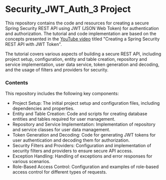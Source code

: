 # Security_JWT_Auth_3 Project
This repository contains the code and resources for creating a secure Spring Security REST API using JWT (JSON Web Token) for authentication and authorization. The tutorial and code implementation are based on the concepts presented in the [YouTube video](https://www.youtube.com/watch?v=yRnSUDx3Y8k&list=WL "YouTube video") titled "Creating a Spring Security REST API with JWT Token".

The tutorial covers various aspects of building a secure REST API, including project setup, configuration, entity and table creation, repository and service implementation, user data service, token generation and decoding, and the usage of filters and providers for security.

### Contents
This repository includes the following key components:
- Project Setup: The initial project setup and configuration files, including dependencies and properties.
- Entity and Table Creation: Code and scripts for creating database entities and tables required for user management.
- Repository and Service Implementation: Implementation of repository and service classes for user data management.
- Token Generation and Decoding: Code for generating JWT tokens for user authentication and decoding them for authorization.
- Security Filters and Providers: Configuration and implementation of security filters and providers to ensure secure API access.
- Exception Handling: Handling of exceptions and error responses for various scenarios.
- Role-Based Access Control: Configuration and examples of role-based access control for different types of requests.